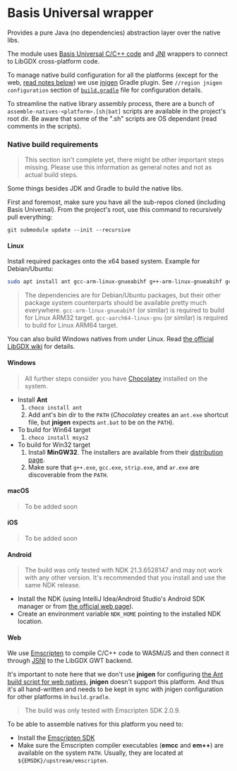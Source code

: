 # Basis Universal wrapper
Provides a pure Java (no dependencies) abstraction layer over the native libs.

The module uses [Basis Universal C/C++ code](https://github.com/BinomialLLC/basis_universal) 
and [JNI](https://en.wikipedia.org/wiki/Java_Native_Interface) wrappers to connect to LibGDX cross-platform code.

To manage native build configuration for all the platforms (except for the web, [read notes below](#Web)) we use [jnigen](https://github.com/libgdx/gdx-jnigen) Gradle plugin.
See `//region jnigen configuration` section of [`build.gradle`](build.gradle#L28) file for configuration details.

To streamline the native library assembly process, there are a bunch of `assemble-natives-<platform>.[sh|bat]` scripts are available in the project's root dir.
Be aware that some of the ".sh" scripts are OS dependant (read comments in the scripts).

### Native build requirements

> This section isn't complete yet, there might be other important steps missing. 
Please use this information as general notes and not as actual build steps.

Some things besides JDK and Gradle to build the native libs.

First and foremost, make sure you have all the sub-repos cloned (including Basis Universal).
From the project's root, use this command to recursively pull everything: 
```
git submodule update --init --recursive
```

#### Linux
Install required packages onto the x64 based system. Example for Debian/Ubuntu:
```bash
sudo apt install ant gcc-arm-linux-gnueabihf g++-arm-linux-gnueabihf gcc-aarch64-linux-gnu g++-aarch64-linux-gnu
```
> The dependencies are for Debian/Ubuntu packages, but their other package system counterparts should be available pretty much everywhere.
> `gcc-arm-linux-gnueabihf` (or similar) is required to build for Linux ARM32 target. 
> `gcc-aarch64-linux-gnu` (or similar) is required to build for Linux ARM64 target. 

You can also build Windows natives from under Linux. 
Read [the official LibGDX wiki](https://github.com/libgdx/libgdx/wiki/jnigen#linux) for details.

#### Windows
> All further steps consider you have [Chocolatey](https://chocolatey.org/) installed on the system.
- Install __Ant__
    1. `choco install ant`
    2. Add ant's bin dir to the `PATH` (_Chocolatey_ creates an `ant.exe` shortcut file, but __jnigen__ expects `ant.bat` to be on the `PATH`).
- To build for Win64 target
    1. `choco install msys2`
- To build for Win32 target
    1. Install __MinGW32__. The installers are available from their [distribution page](https://sourceforge.net/projects/mingw/files/Installer/).
    2. Make sure that `g++.exe`, `gcc.exe`, `strip.exe`, and `ar.exe` are discoverable from the `PATH`.

#### macOS
> To be added soon

#### iOS
> To be added soon

#### Android
> The build was only tested with NDK 21.3.6528147 and may not work with any other version. It's recommended that you install and use the same NDK release.
- Install the NDK (using IntelliJ Idea/Android Studio's Android SDK manager or from [the official web page](https://developer.android.com/ndk/downloads)).
- Create an environment variable `NDK_HOME` pointing to the installed NDK location.


#### Web
We use [Emscripten](https://emscripten.org/) to compile C/C++ code to WASM/JS and then connect it through [JSNI](http://www.gwtproject.org/doc/latest/DevGuideCodingBasicsJSNI.html) to the LibGDX GWT backend.

It's important to note here that we don't use __jnigen__ for configuring [the Ant build script for web natives](jni/build-web.xml), __jnigen__ doesn't support this platform.
And thus it's all hand-written and needs to be kept in sync with jnigen configuration for other platforms in `build.gradle`.

> The build was only tested with Emscripten SDK 2.0.9.

To be able to assemble natives for this platform you need to:
- Install the [Emscripten SDK](https://emscripten.org/docs/getting_started/downloads.html)
- Make sure the Emscripten compiler executables (__emcc__ and __em++__) are available on the system `PATH`. Usually, they are located at `${EMSDK}/upstream/emscripten`.
